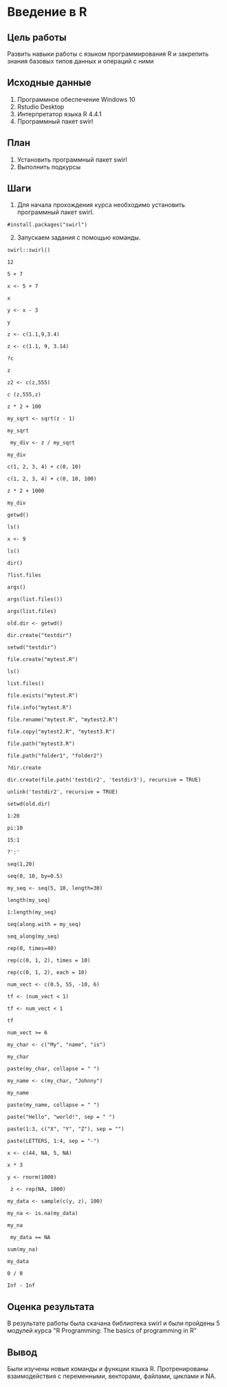 # Введение в R

## Цель работы

Развить навыки работы с языком программирования R и закрепить знания базовых типов данных и операций с ними

## Исходные данные

1.  Программное обеспечение Windows 10
2.  Rstudio Desktop
3.  Интерпретатор языка R 4.4.1
4.  Программный пакет swirl

## План

1.  Установить программный пакет swirl
2.  Выполнить подкурсы

## Шаги

1.  Для начала прохождения курса необходимо установить программный пакет swirl.

```{r}
#install.packages("swirl")
```

2.  Запускаем задания с помощью команды.

```{r}
swirl::swirl()
```
```{r}
12
```
```{r}
5 + 7
```
```{r}
x <- 5 + 7
```
```{r}
x
```
```{r}
y <- x - 3
```

```{r}
y
```

```{r}
z <- c(1.1,9,3.4)
```
```{r}
z <- c(1.1, 9, 3.14)
```
```{r}
?c
```
```{r}
z
```
```{r}
z2 <- c(z,555)
```
```{r}
c (z,555,z)
```
```{r}
z * 2 + 100
```
```{r}
my_sqrt <- sqrt(z - 1)
```
```{r}
my_sqrt
```
```{r}
 my_div <- z / my_sqrt
```
```{r}
my_div
```
```{r}
c(1, 2, 3, 4) + c(0, 10)
```
```{r}
c(1, 2, 3, 4) + c(0, 10, 100)
```
```{r}
z * 2 + 1000
```
```{r}
my_div
```
```{r}
getwd()
```
```{r}
ls()
```
```{r}
x <- 9
```
```{r}
ls()
```
```{r}
dir()
```

```{r}
?list.files
```
```{r}
args()
```
```{r}
args(list.files())
```
```{r}
args(list.files)
```
```{r}
old.dir <- getwd()
```
```{r}
dir.create("testdir")
```
```{r}
setwd("testdir")
```
```{r}
file.create("mytest.R")
```
```{r}
ls()
```
```{r}
list.files()
```
```{r}
file.exists("mytest.R")
```
```{r}
file.info("mytest.R")
```

```{r}
file.rename("mytest.R", "mytest2.R")
```

```{r}
file.copy("mytest2.R", "mytest3.R")
```

```{r}
file.path("mytest3.R")
```

```{r}
file.path("folder1", "folder2")
```
```{r}
?dir.create
```

```{r}
dir.create(file.path('testdir2', 'testdir3'), recursive = TRUE)
```
```{r}
unlink('testdir2', recursive = TRUE)
```

```{r}
setwd(old.dir)
```

```{r}
1:20
```
```{r}
pi:10
```

```{r}
15:1
```

```{r}
?':'
```

```{r}
seq(1,20)
```
```{r}
seq(0, 10, by=0.5)
```
```{r}
my_seq <- seq(5, 10, length=30)
```


```{r}
length(my_seq)
```

```{r}
1:length(my_seq)
```
```{r}
seq(along.with = my_seq)
```

```{r}
seq_along(my_seq)
```
```{r}
rep(0, times=40)
```

```{r}
rep(c(0, 1, 2), times = 10)
```

```{r}
rep(c(0, 1, 2), each = 10)
```
```{r}
num_vect <- c(0.5, 55, -10, 6)
```
```{r}
tf <- (num_vect < 1)
```

```{r}
tf <- num_vect < 1
```

```{r}
tf
```
```{r}
num_vect >= 6
```
```{r}
my_char <- c("My", "name", "is")
```
```{r}
my_char
```
```{r}
paste(my_char, collapse = " ")
```

```{r}
my_name <- c(my_char, "Johnny")
```
```{r}
my_name
```
```{r}
paste(my_name, collapse = " ")
```
```{r}
paste("Hello", "world!", sep = " ")
```

```{r}
paste(1:3, c("X", "Y", "Z"), sep = "")
```
```{r}
paste(LETTERS, 1:4, sep = "-")
```

```{r}
x <- c(44, NA, 5, NA)
```
```{r}
x * 3
```

```{r}
y <- rnorm(1000)
```
```{r}
 z <- rep(NA, 1000)
```
```{r}
my_data <- sample(c(y, z), 100)
```

```{r}
my_na <- is.na(my_data)
```
```{r}
my_na
```
```{r}
 my_data == NA
```
```{r}
sum(my_na)
```
```{r}
my_data
```

```{r}
0 / 0
```

```{r}
Inf - Inf
```



## Оценка результата

В результате работы была скачана библиотека swirl и были пройдены 5 модулей курса "R Programming: The basics of programming in R"

## Вывод

Были изучены новые команды и функции языка R. Протренированы взаимодействия с переменными, векторами, файлами, циклами и NA.
